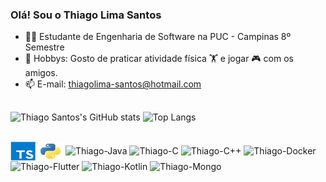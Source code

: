 ### Olá! Sou o Thiago Lima Santos

- 👨‍🎓 Estudante de Engenharia de Software na PUC - Campinas 8º Semestre
- 🎉 Hobbys: Gosto de praticar atividade física 🏋️ e jogar 🎮 com os amigos.
- 📫 E-mail: thiagolima-santos@hotmail.com

##

![Thiago Santos's GitHub stats](https://github-readme-stats.vercel.app/api/?username=ThiagoSantos21\&show_icons=true\&title_color=fff\&icon_color=0180ff\&text_color=9f9f9f\&bg_color=151515\&locale=pt-br) ![Top Langs](https://github-readme-stats.vercel.app/api/top-langs/?username=ThiagoSantos21&layout=compact\&locale=pt-br\&title_color=fff\&bg_color=151515\&text_color=9f9f9f\&hide=cmake\&langs_count=7)


            
          
<div style="display: inline_block"><br>
  <img align="center" alt="Thiago-Ts" height="30" width="40" src="https://raw.githubusercontent.com/devicons/devicon/master/icons/typescript/typescript-plain.svg">
  <img align="center" alt="Thiago-Python" height="30" width="40" src="https://raw.githubusercontent.com/devicons/devicon/master/icons/python/python-original.svg">
  <img align="center" alt="Thiago-Java" height="30" width="40" src="https://cdn.jsdelivr.net/gh/devicons/devicon/icons/java/java-original.svg">
  <img align="center" alt="Thiago-C" height="30" width="40" src="https://cdn.jsdelivr.net/gh/devicons/devicon/icons/c/c-original.svg">
  <img align="center" alt="Thiago-C++" height="30" width="40" src="https://cdn.jsdelivr.net/gh/devicons/devicon/icons/cplusplus/cplusplus-original.svg">
  <img align="center" alt="Thiago-Docker" height="30" width="40" src="https://cdn.jsdelivr.net/gh/devicons/devicon/icons/docker/docker-plain.svg">
  <img align="center" alt="Thiago-Flutter" height="30" width="40" src="https://cdn.jsdelivr.net/gh/devicons/devicon/icons/flutter/flutter-original.svg">
  <img align="center" alt="Thiago-Kotlin" height="30" width="40" src="https://cdn.jsdelivr.net/gh/devicons/devicon/icons/kotlin/kotlin-original.svg">
  <img align="center" alt="Thiago-Mongo" height="30" width="40" src="https://cdn.jsdelivr.net/gh/devicons/devicon/icons/mongodb/mongodb-original.svg">
</div>


